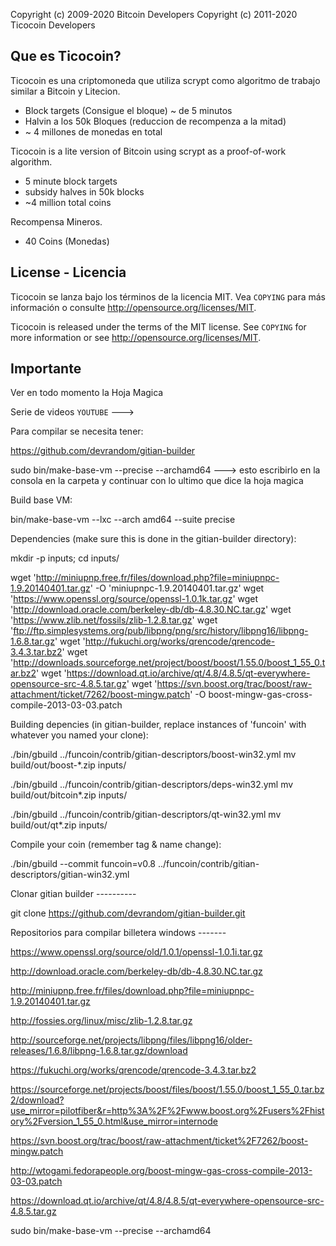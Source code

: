 Copyright (c) 2009-2020 Bitcoin Developers
Copyright (c) 2011-2020 Ticocoin Developers

Que es Ticocoin?
-----------------------

Ticocoin es una criptomoneda que utiliza scrypt como algoritmo de trabajo similar a Bitcoin y Litecion.
 - Block targets (Consigue el bloque) ~ de 5 minutos
 - Halvin a los 50k Bloques (reduccion de recompenza a la mitad)
 - ~ 4 millones de monedas en total


Ticocoin is a lite version of Bitcoin using scrypt as a proof-of-work algorithm.
 - 5 minute block targets
 - subsidy halves in 50k blocks
 - ~4 million total coins

Recompensa Mineros.
  - 40 Coins (Monedas)	


License - Licencia
----------------------------

Ticocoin se lanza bajo los términos de la licencia MIT. Vea `COPYING` para más
información o consulte http://opensource.org/licenses/MIT.

Ticocoin is released under the terms of the MIT license. See `COPYING` for more
information or see http://opensource.org/licenses/MIT.






Importante
----------------------------------------------------------

Ver en todo momento la Hoja Magica


Serie de videos `YOUTUBE` --->




Para compilar se necesita tener:


https://github.com/devrandom/gitian-builder

sudo bin/make-base-vm --precise --archamd64  ---> esto escribirlo en la consola en la carpeta y continuar con lo ultimo que dice la hoja magica


Build base VM:
 
bin/make-base-vm --lxc --arch amd64 --suite precise
 
Dependencies (make sure this is done in the gitian-builder directory):
 
mkdir -p inputs; cd inputs/
 
wget 'http://miniupnp.free.fr/files/download.php?file=miniupnpc-1.9.20140401.tar.gz' -O 'miniupnpc-1.9.20140401.tar.gz'
wget 'https://www.openssl.org/source/openssl-1.0.1k.tar.gz'
wget 'http://download.oracle.com/berkeley-db/db-4.8.30.NC.tar.gz'
wget 'https://www.zlib.net/fossils/zlib-1.2.8.tar.gz'
wget 'ftp://ftp.simplesystems.org/pub/libpng/png/src/history/libpng16/libpng-1.6.8.tar.gz'
wget 'http://fukuchi.org/works/qrencode/qrencode-3.4.3.tar.bz2'
wget 'http://downloads.sourceforge.net/project/boost/boost/1.55.0/boost_1_55_0.tar.bz2'
wget 'https://download.qt.io/archive/qt/4.8/4.8.5/qt-everywhere-opensource-src-4.8.5.tar.gz'
wget 'https://svn.boost.org/trac/boost/raw-attachment/ticket/7262/boost-mingw.patch' -O boost-mingw-gas-cross-compile-2013-03-03.patch
 
Building depencies (in gitian-builder, replace instances of 'funcoin' with whatever you named your clone):
 
./bin/gbuild ../funcoin/contrib/gitian-descriptors/boost-win32.yml
mv build/out/boost-*.zip inputs/
 
./bin/gbuild ../funcoin/contrib/gitian-descriptors/deps-win32.yml
mv build/out/bitcoin*.zip inputs/
 
./bin/gbuild ../funcoin/contrib/gitian-descriptors/qt-win32.yml
mv build/out/qt*.zip inputs/
 
Compile your coin (remember tag & name change):
 
./bin/gbuild --commit funcoin=v0.8 ../funcoin/contrib/gitian-descriptors/gitian-win32.yml


Clonar gitian builder ----------

git clone https://github.com/devrandom/gitian-builder.git



Repositorios para compilar billetera windows -------

https://www.openssl.org/source/old/1.0.1/openssl-1.0.1i.tar.gz

http://download.oracle.com/berkeley-db/db-4.8.30.NC.tar.gz

http://miniupnp.free.fr/files/download.php?file=miniupnpc-1.9.20140401.tar.gz

http://fossies.org/linux/misc/zlib-1.2.8.tar.gz

http://sourceforge.net/projects/libpng/files/libpng16/older-releases/1.6.8/libpng-1.6.8.tar.gz/download

https://fukuchi.org/works/qrencode/qrencode-3.4.3.tar.bz2

https://sourceforge.net/projects/boost/files/boost/1.55.0/boost_1_55_0.tar.bz2/download?use_mirror=pilotfiber&r=http%3A%2F%2Fwww.boost.org%2Fusers%2Fhistory%2Fversion_1_55_0.html&use_mirror=internode

https://svn.boost.org/trac/boost/raw-attachment/ticket%2F7262/boost-mingw.patch

http://wtogami.fedorapeople.org/boost-mingw-gas-cross-compile-2013-03-03.patch

https://download.qt.io/archive/qt/4.8/4.8.5/qt-everywhere-opensource-src-4.8.5.tar.gz


sudo bin/make-base-vm --precise --archamd64









